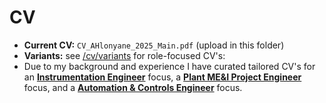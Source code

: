 # CV

- **Current CV:** `CV_AHlonyane_2025_Main.pdf` (upload in this folder)
- **Variants:** see [/cv/variants](./variants) for role-focused CV's:
- Due to my background and experience I have curated tailored CV's for an [**Instrumentation Engineer**](./variants/) focus, a [**Plant ME&I Project Engineer**](./variants/) focus, and a [**Automation & Controls Engineer**](./variants/) focus.
